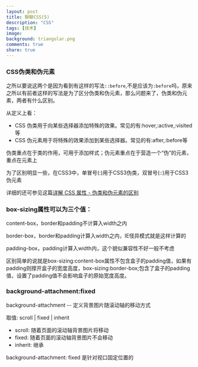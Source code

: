 ```yaml
---
layout: post
title: 聊聊CSS(5)
description: "CSS"
tags: [技术]
image:
background: triangular.png
comments: true
share: true
---
```


### CSS伪类和伪元素

之所以要说这两个是因为看到有这样的写法```::before```,不是应该为```:before```吗，原来之所以有前者这样的写法是为了区分伪类和伪元素，那么问题来了，伪类和伪元素，两者有什么区别。

从定义上看：

* CSS 伪类用于向某些选择器添加特殊的效果。常见的有:hover,:active,:visited等
* CSS 伪元素用于将特殊的效果添加到某些选择器。常见的有:after,:before等

<!-- more -->

伪类重点在于类的作用，可用于添加样式；伪元素重点在于营造一个“伪”的元素，重点在元素上

为了区别明显一些，在CSS3中，单冒号(:)用于CSS3伪类，双冒号(::)用于CSS3伪元素

详细的还可参见这篇[详解 CSS 属性 - 伪类和伪元素的区别](http://segmentfault.com/a/1190000000484493)

### box-sizing属性可以为三个值：

content-box，border和padding不计算入width之内

border-box，border和padding计算入width之内，IE怪异模式就是这样计算的

padding-box，padding计算入width内，这个貌似兼容性不好一般不考虑

区别简单的说就是box-sizing:content-box属性不包含盒子的padding值，如果有padding则撑开盒子的宽度高度，box-sizing:border-box;包含了盒子的padding值，设置了padding值不会影响盒子的原始宽度高度。

### background-attachment:fixed

background-attachment -- 定义背景图片随滚动轴的移动方式

取值: scroll | fixed | inherit

* scroll: 随着页面的滚动轴背景图片将移动
* fixed: 随着页面的滚动轴背景图片不会移动
* inherit: 继承

background-attachment: fixed 是针对视口固定位置的
